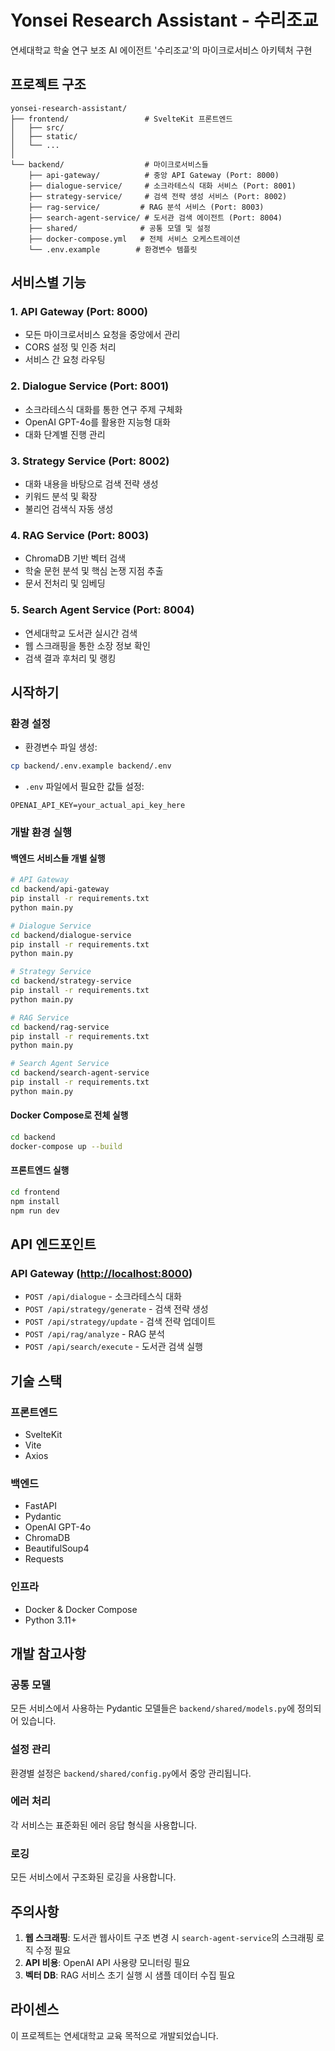 # Yonsei Research Assistant - 수리조교

연세대학교 학술 연구 보조 AI 에이전트 '수리조교'의 마이크로서비스 아키텍처 구현

## 프로젝트 구조

```text
yonsei-research-assistant/
├── frontend/                 # SvelteKit 프론트엔드
│   ├── src/   
│   ├── static/
│   └── ...
│
└── backend/                  # 마이크로서비스들
    ├── api-gateway/          # 중앙 API Gateway (Port: 8000)
    ├── dialogue-service/     # 소크라테스식 대화 서비스 (Port: 8001)
    ├── strategy-service/     # 검색 전략 생성 서비스 (Port: 8002)
    ├── rag-service/         # RAG 분석 서비스 (Port: 8003)
    ├── search-agent-service/ # 도서관 검색 에이전트 (Port: 8004)
    ├── shared/              # 공통 모델 및 설정
    ├── docker-compose.yml   # 전체 서비스 오케스트레이션
    └── .env.example        # 환경변수 템플릿
```

## 서비스별 기능

### 1. API Gateway (Port: 8000)

- 모든 마이크로서비스 요청을 중앙에서 관리
- CORS 설정 및 인증 처리
- 서비스 간 요청 라우팅

### 2. Dialogue Service (Port: 8001)

- 소크라테스식 대화를 통한 연구 주제 구체화
- OpenAI GPT-4o를 활용한 지능형 대화
- 대화 단계별 진행 관리

### 3. Strategy Service (Port: 8002)

- 대화 내용을 바탕으로 검색 전략 생성
- 키워드 분석 및 확장
- 불리언 검색식 자동 생성

### 4. RAG Service (Port: 8003)

- ChromaDB 기반 벡터 검색
- 학술 문헌 분석 및 핵심 논쟁 지점 추출
- 문서 전처리 및 임베딩

### 5. Search Agent Service (Port: 8004)

- 연세대학교 도서관 실시간 검색
- 웹 스크래핑을 통한 소장 정보 확인
- 검색 결과 후처리 및 랭킹

## 시작하기

### 환경 설정

- 환경변수 파일 생성:

```bash
cp backend/.env.example backend/.env
```

- `.env` 파일에서 필요한 값들 설정:

```text
OPENAI_API_KEY=your_actual_api_key_here
```

### 개발 환경 실행

#### 백엔드 서비스들 개별 실행

```bash
# API Gateway
cd backend/api-gateway
pip install -r requirements.txt
python main.py

# Dialogue Service
cd backend/dialogue-service
pip install -r requirements.txt
python main.py

# Strategy Service
cd backend/strategy-service
pip install -r requirements.txt
python main.py

# RAG Service
cd backend/rag-service
pip install -r requirements.txt
python main.py

# Search Agent Service
cd backend/search-agent-service
pip install -r requirements.txt
python main.py
```

#### Docker Compose로 전체 실행

```bash
cd backend
docker-compose up --build
```

#### 프론트엔드 실행

```bash
cd frontend
npm install
npm run dev
```

## API 엔드포인트

### API Gateway (<http://localhost:8000>)

- `POST /api/dialogue` - 소크라테스식 대화
- `POST /api/strategy/generate` - 검색 전략 생성
- `POST /api/strategy/update` - 검색 전략 업데이트
- `POST /api/rag/analyze` - RAG 분석
- `POST /api/search/execute` - 도서관 검색 실행

## 기술 스택

### 프론트엔드

- SvelteKit
- Vite
- Axios

### 백엔드

- FastAPI
- Pydantic
- OpenAI GPT-4o
- ChromaDB
- BeautifulSoup4
- Requests

### 인프라

- Docker & Docker Compose
- Python 3.11+

## 개발 참고사항

### 공통 모델

모든 서비스에서 사용하는 Pydantic 모델들은 `backend/shared/models.py`에 정의되어 있습니다.

### 설정 관리

환경별 설정은 `backend/shared/config.py`에서 중앙 관리됩니다.

### 에러 처리

각 서비스는 표준화된 에러 응답 형식을 사용합니다.

### 로깅

모든 서비스에서 구조화된 로깅을 사용합니다.

## 주의사항

1. **웹 스크래핑**: 도서관 웹사이트 구조 변경 시 `search-agent-service`의 스크래핑 로직 수정 필요
2. **API 비용**: OpenAI API 사용량 모니터링 필요
3. **벡터 DB**: RAG 서비스 초기 실행 시 샘플 데이터 수집 필요

## 라이센스

이 프로젝트는 연세대학교 교육 목적으로 개발되었습니다.
